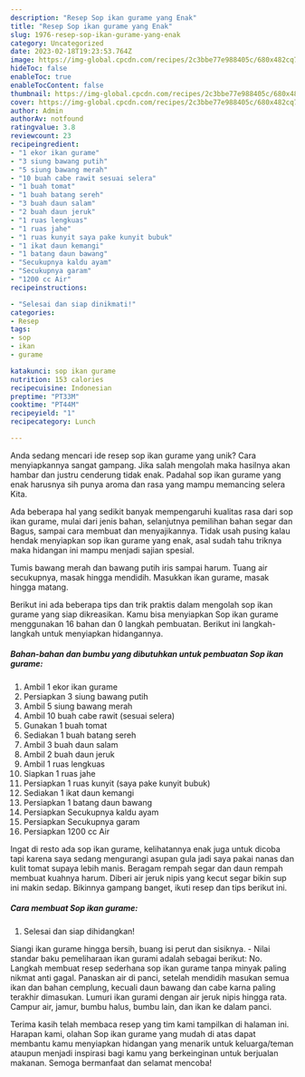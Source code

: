 ```yaml
---
description: "Resep Sop ikan gurame yang Enak"
title: "Resep Sop ikan gurame yang Enak"
slug: 1976-resep-sop-ikan-gurame-yang-enak
category: Uncategorized
date: 2023-02-18T19:23:53.764Z
image: https://img-global.cpcdn.com/recipes/2c3bbe77e988405c/680x482cq70/sop-ikan-gurame-foto-resep-utama.jpg
hideToc: false
enableToc: true
enableTocContent: false
thumbnail: https://img-global.cpcdn.com/recipes/2c3bbe77e988405c/680x482cq70/sop-ikan-gurame-foto-resep-utama.jpg
cover: https://img-global.cpcdn.com/recipes/2c3bbe77e988405c/680x482cq70/sop-ikan-gurame-foto-resep-utama.jpg
author: Admin
authorAv: notfound
ratingvalue: 3.8
reviewcount: 23
recipeingredient:
- "1 ekor ikan gurame"
- "3 siung bawang putih"
- "5 siung bawang merah"
- "10 buah cabe rawit sesuai selera"
- "1 buah tomat"
- "1 buah batang sereh"
- "3 buah daun salam"
- "2 buah daun jeruk"
- "1 ruas lengkuas"
- "1 ruas jahe"
- "1 ruas kunyit saya pake kunyit bubuk"
- "1 ikat daun kemangi"
- "1 batang daun bawang"
- "Secukupnya kaldu ayam"
- "Secukupnya garam"
- "1200 cc Air"
recipeinstructions:

- "Selesai dan siap dinikmati!"
categories:
- Resep
tags:
- sop
- ikan
- gurame

katakunci: sop ikan gurame 
nutrition: 153 calories
recipecuisine: Indonesian
preptime: "PT33M"
cooktime: "PT44M"
recipeyield: "1"
recipecategory: Lunch

---
```





Anda sedang mencari ide resep sop ikan gurame yang unik? Cara menyiapkannya sangat gampang. Jika salah mengolah maka hasilnya akan hambar dan justru cenderung tidak enak. Padahal sop ikan gurame yang enak harusnya sih punya aroma dan rasa yang mampu memancing selera Kita.





Ada beberapa hal yang sedikit banyak mempengaruhi kualitas rasa dari sop ikan gurame, mulai dari jenis bahan, selanjutnya pemilihan bahan segar dan Bagus, sampai cara membuat dan menyajikannya. Tidak usah pusing kalau hendak menyiapkan sop ikan gurame yang enak,      asal sudah tahu triknya maka hidangan ini mampu menjadi sajian spesial.














Tumis bawang merah dan bawang putih iris sampai harum. Tuang air secukupnya, masak hingga mendidih. Masukkan ikan gurame, masak hingga matang.






Berikut ini ada beberapa tips dan trik praktis dalam mengolah sop ikan gurame yang siap dikreasikan. Kamu bisa menyiapkan Sop ikan gurame menggunakan 16 bahan dan 0 langkah pembuatan. Berikut ini langkah-langkah untuk menyiapkan hidangannya.

<!--inarticleads1-->

##### Bahan-bahan dan bumbu yang dibutuhkan untuk pembuatan Sop ikan gurame:

1. Ambil 1 ekor ikan gurame
1. Persiapkan 3 siung bawang putih
1. Ambil 5 siung bawang merah
1. Ambil 10 buah cabe rawit (sesuai selera)
1. Gunakan 1 buah tomat
1. Sediakan 1 buah batang sereh
1. Ambil 3 buah daun salam
1. Ambil 2 buah daun jeruk
1. Ambil 1 ruas lengkuas
1. Siapkan 1 ruas jahe
1. Persiapkan 1 ruas kunyit (saya pake kunyit bubuk)
1. Sediakan 1 ikat daun kemangi
1. Persiapkan 1 batang daun bawang
1. Persiapkan Secukupnya kaldu ayam
1. Persiapkan Secukupnya garam
1. Persiapkan 1200 cc Air


Ingat di resto ada sop ikan gurame, kelihatannya enak juga untuk dicoba tapi karena saya sedang mengurangi asupan gula jadi saya pakai nanas dan kulit tomat supaya lebih manis. Beragam rempah segar dan daun rempah membuat kuahnya harum. Diberi air jeruk nipis yang kecut segar bikin sup ini makin sedap. Bikinnya gampang banget, ikuti resep dan tips berikut ini. 

<!--inarticleads2-->

##### Cara membuat Sop ikan gurame:


1. Selesai dan siap dihidangkan!

Siangi ikan gurame hingga bersih, buang isi perut dan sisiknya. - Nilai standar baku pemeliharaan ikan gurami adalah sebagai berikut: No. Langkah membuat resep sederhana sop ikan gurame tanpa minyak paling nikmat anti gagal. Panaskan air di panci, setelah mendidih masukan semua ikan dan bahan cemplung, kecuali daun bawang dan cabe karna paling terakhir dimasukan. Lumuri ikan gurami dengan air jeruk nipis hingga rata. Campur air, jamur, bumbu halus, bumbu lain, dan ikan ke dalam panci. 

Terima kasih telah membaca resep yang tim kami tampilkan di halaman ini. Harapan kami, olahan Sop ikan gurame yang mudah di atas dapat membantu kamu menyiapkan hidangan yang menarik untuk keluarga/teman ataupun menjadi inspirasi bagi kamu yang berkeinginan untuk berjualan makanan. Semoga bermanfaat dan selamat mencoba!
